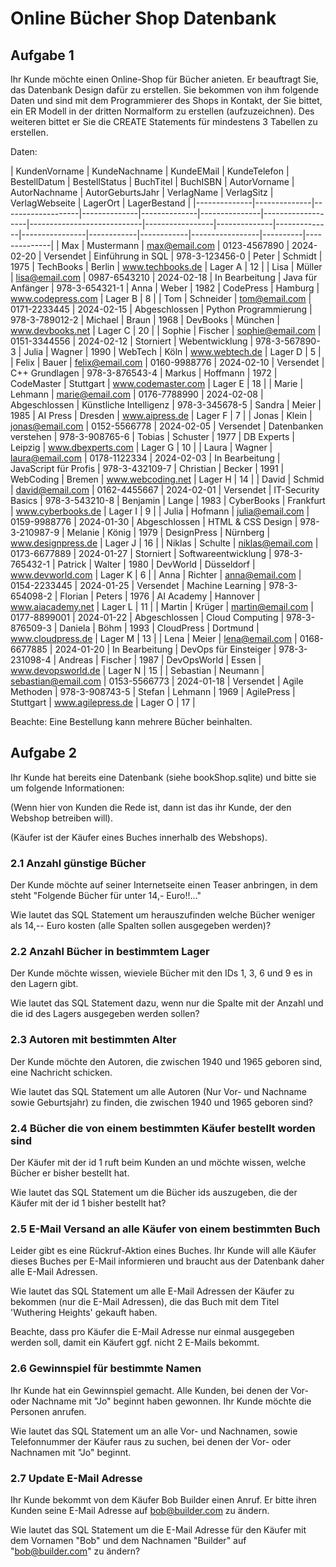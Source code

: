 # Online Bücher Shop Datenbank
## Aufgabe 1 
Ihr Kunde möchte einen Online-Shop für Bücher anieten. Er beauftragt Sie, das Datenbank Design dafür zu erstellen.
Sie bekommen von ihm folgende Daten und sind mit dem Programmierer des Shops in Kontakt, der Sie bittet, ein ER Modell in der dritten Normalform zu erstellen (aufzuzeichnen).
Des weiteren bittet er Sie die CREATE Statements für mindestens 3 Tabellen zu erstellen.


Daten:


| KundenVorname | KundeNachname | KundeEMail        | KundeTelefon  | BestellDatum | BestellStatus  |  BuchTitel                     | BuchISBN         | AutorVorname | AutorNachname | AutorGeburtsJahr | VerlagName   | VerlagSitz | VerlagWebseite       | LagerOrt  | LagerBestand |
|--------------|--------------|-------------------|--------------|--------------|---------------|-------------------|----------------------------|-----------------|--------------|--------------|----------------|------------|------------|-----------------|----------|--------------|
| Max          | Mustermann   | max@email.com    | 0123-4567890 | 2024-02-20   | Versendet     |  Einführung in SQL          | 978-3-123456-0  | Peter        | Schmidt      | 1975           | TechBooks    | Berlin     | www.techbooks.de   | Lager A   | 12           |
| Lisa         | Müller       | lisa@email.com   | 0987-6543210 | 2024-02-18   | In Bearbeitung | Java für Anfänger          | 978-3-654321-1  | Anna         | Weber        | 1982           | CodePress    | Hamburg    | www.codepress.com  | Lager B   | 8            |
| Tom          | Schneider    | tom@email.com    | 0171-2233445 | 2024-02-15   | Abgeschlossen  |  Python Programmierung      | 978-3-789012-2  | Michael      | Braun        | 1968           | DevBooks     | München    | www.devbooks.net    | Lager C   | 20           |
| Sophie       | Fischer      | sophie@email.com | 0151-3344556 | 2024-02-12   | Storniert      |  Webentwicklung             | 978-3-567890-3  | Julia        | Wagner       | 1990           | WebTech      | Köln       | www.webtech.de      | Lager D   | 5            |
| Felix        | Bauer        | felix@email.com  | 0160-9988776 | 2024-02-10   | Versendet     |  C++ Grundlagen             | 978-3-876543-4  | Markus       | Hoffmann     | 1972           | CodeMaster   | Stuttgart  | www.codemaster.com | Lager E   | 18           |
| Marie        | Lehmann      | marie@email.com  | 0176-7788990 | 2024-02-08   | Abgeschlossen  |  Künstliche Intelligenz     | 978-3-345678-5  | Sandra       | Meier        | 1985           | AI Press     | Dresden    | www.aipress.de     | Lager F   | 7            |
| Jonas        | Klein        | jonas@email.com  | 0152-5566778 | 2024-02-05   | Versendet     |  Datenbanken verstehen      | 978-3-908765-6  | Tobias       | Schuster     | 1977           | DB Experts   | Leipzig    | www.dbexperts.com  | Lager G   | 10           |
| Laura        | Wagner       | laura@email.com  | 0178-1122334 | 2024-02-03   | In Bearbeitung |  JavaScript für Profis      | 978-3-432109-7  | Christian    | Becker       | 1991           | WebCoding    | Bremen     | www.webcoding.net  | Lager H   | 14           |
| David        | Schmid       | david@email.com  | 0162-4455667 | 2024-02-01   | Versendet     |  IT-Security Basics        | 978-3-543210-8  | Benjamin     | Lange        | 1983           | CyberBooks   | Frankfurt  | www.cyberbooks.de  | Lager I   | 9            |
| Julia        | Hofmann      | julia@email.com  | 0159-9988776 | 2024-01-30   | Abgeschlossen  |  HTML & CSS Design         | 978-3-210987-9  | Melanie      | König        | 1979           | DesignPress  | Nürnberg   | www.designpress.de | Lager J   | 16           |
| Niklas       | Schulte      | niklas@email.com | 0173-6677889 | 2024-01-27   | Storniert      |  Softwareentwicklung       | 978-3-765432-1  | Patrick      | Walter       | 1980           | DevWorld     | Düsseldorf | www.devworld.com   | Lager K   | 6            |
| Anna         | Richter      | anna@email.com   | 0154-2233445 | 2024-01-25   | Versendet     |  Machine Learning          | 978-3-654098-2  | Florian      | Peters       | 1976           | AI Academy   | Hannover   | www.aiacademy.net  | Lager L   | 11           |
| Martin       | Krüger       | martin@email.com | 0177-8899001 | 2024-01-22   | Abgeschlossen  |  Cloud Computing           | 978-3-876509-3  | Daniela      | Böhm         | 1993           | CloudPress   | Dortmund   | www.cloudpress.de  | Lager M   | 13           |
| Lena         | Meier        | lena@email.com   | 0168-6677885 | 2024-01-20   | In Bearbeitung |  DevOps für Einsteiger     | 978-3-231098-4  | Andreas      | Fischer      | 1987           | DevOpsWorld  | Essen      | www.devopsworld.de | Lager N   | 15           |
| Sebastian    | Neumann      | sebastian@email.com | 0153-5566773 | 2024-01-18   | Versendet     | Agile Methoden            | 978-3-908743-5  | Stefan       | Lehmann      | 1969           | AgilePress  | Stuttgart  | www.agilepress.de  | Lager O   | 17           |


Beachte:
Eine Bestellung kann mehrere Bücher beinhalten. 

## Aufgabe 2


Ihr Kunde hat bereits eine Datenbank (siehe bookShop.sqlite) und bitte sie um folgende Informationen:

(Wenn hier von Kunden die Rede ist, dann ist das ihr Kunde, der den Webshop betreiben will).

(Käufer ist der Käufer eines Buches innerhalb des Webshops).

### 2.1 Anzahl günstige Bücher

Der Kunde möchte auf seiner Internetseite einen Teaser anbringen, in dem steht "Folgende Bücher für unter 14,- Euro!!..."

Wie lautet das SQL Statement um herauszufinden welche Bücher weniger als 14,-- Euro kosten (alle Spalten sollen ausgegeben werden)?


### 2.2 Anzahl Bücher in bestimmtem Lager

Der Kunde möchte wissen, wieviele Bücher mit den IDs 1, 3, 6 und 9 es in den Lagern gibt.

Wie lautet das SQL Statement dazu, wenn nur die Spalte mit der Anzahl und die id des Lagers ausgegeben werden sollen?


### 2.3 Autoren mit bestimmten Alter

Der Kunde möchte den Autoren, die zwischen 1940 und 1965 geboren sind, eine Nachricht schicken.

Wie lautet das SQL Statement um alle Autoren (Nur Vor- und Nachname sowie Geburtsjahr) zu finden, die zwischen 1940 und 1965 geboren sind?


### 2.4 Bücher die von einem bestimmten Käufer bestellt worden sind

Der Käufer mit der id 1 ruft beim Kunden an und möchte wissen, welche Bücher er bisher bestellt hat.

Wie lautet das SQL Statement um die Bücher ids auszugeben, die der Käufer mit der id 1 bisher bestellt hat?


### 2.5 E-Mail Versand an alle Käufer von einem bestimmten Buch

Leider gibt es eine Rückruf-Aktion eines Buches. Ihr Kunde will alle Käufer dieses Buches per E-Mail informieren und braucht aus der Datenbank daher alle E-Mail Adressen.

Wie lautet das SQL Statement um alle E-Mail Adressen der Käufer zu bekommen (nur die E-Mail Adressen), die das Buch mit dem Titel 'Wuthering Heights' gekauft haben.

Beachte, dass pro Käufer die E-Mail Adresse nur einmal ausgegeben werden soll, damit ein Käufert ggf. nicht 2 E-Mails bekommt.


### 2.6 Gewinnspiel für bestimmte Namen

Ihr Kunde hat ein Gewinnspiel gemacht. Alle Kunden, bei denen der Vor- oder Nachname mit "Jo" beginnt haben gewonnen. Ihr Kunde möchte die Personen anrufen.

Wie lautet das SQL Statement um an alle Vor- und Nachnamen, sowie Telefonnummer der Käufer raus zu suchen, bei denen der Vor- oder Nachnamen mit "Jo" beginnt.

### 2.7 Update E-Mail Adresse

Ihr Kunde bekommt von dem Käufer Bob Builder einen Anruf. Er bitte ihren Kunden seine E-Mail Adresse auf bob@builder.com zu ändern.

Wie lautet das SQL Statement um die E-Mail Adresse für den Käufer mit dem Vornamen "Bob" und dem Nachnamen "Builder" auf "bob@builder.com" zu ändern?

